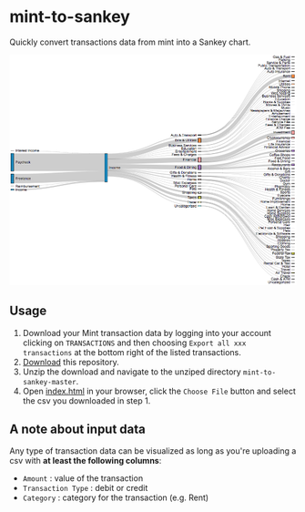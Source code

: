 # mint-to-sankey
Quickly convert transactions data from mint into a Sankey chart.

<img src="ss.png"></img>

## Usage

1. Download your Mint transaction data by logging into your account clicking on `TRANSACTIONS` and then choosing `Export all xxx transactions` at the bottom right of the listed transactions.
2. [Download](https://github.com/ConstantinoSchillebeeckx/mint-to-sankey/archive/master.zip) this repository.
3. Unzip the download and navigate to the unziped directory `mint-to-sankey-master`.
4. Open [index.html](index.html) in your browser, click the `Choose File` button and select the csv you downloaded in step 1.

## A note about input data

Any type of transaction data can be visualized as long as you're uploading a csv with **at least the following columns**:

- `Amount` : value of the transaction
- `Transaction Type` : debit or credit
- `Category` : category for the transaction (e.g. Rent)
